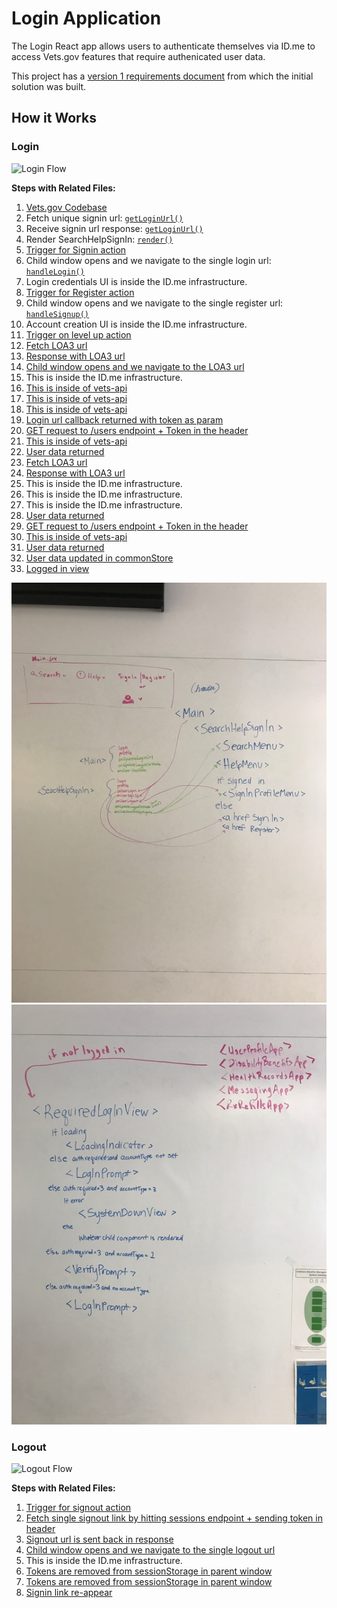 # Login Application

The Login React app allows users to authenticate themselves via ID.me to access Vets.gov features that require authenicated user data.

This project has a [version 1 requirements document]() from which the initial solution was built.

## How it Works

### Login
![Login Flow]()

**Steps with Related Files:**

1. [Vets.gov Codebase](https://github.com/department-of-veterans-affairs/vets-website)
2. Fetch unique signin url: [`getLoginUrl()`](https://github.com/department-of-veterans-affairs/vets-website/blob/master/src/js/login/containers/Main.jsx#L43)
3. Receive signin url response: [`getLoginUrl()`](https://github.com/department-of-veterans-affairs/vets-website/blob/master/src/js/login/containers/Main.jsx#L45-L49)
4. Render SearchHelpSignIn: [`render()`](https://github.com/department-of-veterans-affairs/vets-website/blob/master/src/js/login/containers/Main.jsx#L136)
5. [Trigger for Signin action](https://github.com/department-of-veterans-affairs/vets-website/blob/master/src/js/login/components/SearchHelpSignIn.jsx#L31)
6. Child window opens and we navigate to the single login url: [`handleLogin()`](https://github.com/department-of-veterans-affairs/vets-website/blob/master/src/js/login/containers/Main.jsx#L81)
7. Login credentials UI is inside the ID.me infrastructure.
8. [Trigger for Register action](https://github.com/department-of-veterans-affairs/vets-website/blob/master/src/js/login/components/SignInProfileButton.jsx#L30)
9. Child window opens and we navigate to the single register url: [`handleSignup()`](https://github.com/department-of-veterans-affairs/vets-website/blob/master/src/js/login/containers/Main.jsx#L96)
10. Account creation UI is inside the ID.me infrastructure.
11. [Trigger on level up action](https://github.com/department-of-veterans-affairs/vets-website/blob/master/src/js/common/components/RequiredLoginView.jsx#L91)
12. [Fetch LOA3 url](https://github.com/department-of-veterans-affairs/vets-website/blob/master/src/js/common/helpers/login-helpers.js#L19-L21)
13. [Response with LOA3 url](https://github.com/department-of-veterans-affairs/vets-website/blob/master/src/js/common/helpers/login-helpers.js#L22-L25)
14. [Child window opens and we navigate to the LOA3 url](https://github.com/department-of-veterans-affairs/vets-website/blob/master/src/js/common/helpers/login-helpers.js#L26)
15. This is inside the ID.me infrastructure.
16. [This is inside of vets-api](../Auth/authentication_and_authorization.md)
17. [This is inside of vets-api](../Auth/authentication_and_authorization.md)
18. [This is inside of vets-api](../Auth/authentication_and_authorization.md)
19. [Login url callback returned with token as param](https://github.com/department-of-veterans-affairs/vets-website/blob/master/src/js/auth/containers/AuthApp.jsx#L78)
20. [GET request to /users endpoint + Token in the header](https://github.com/department-of-veterans-affairs/vets-website/blob/master/src/js/auth/containers/AuthApp.jsx#L42-L46)
21. [This is inside of vets-api]()
22. [User data returned](https://github.com/department-of-veterans-affairs/vets-website/blob/master/src/js/auth/containers/AuthApp.jsx#L48-L50)
23. [Fetch LOA3 url](https://github.com/department-of-veterans-affairs/vets-website/blob/master/src/js/auth/containers/AuthApp.jsx#L51-L58)
24. [Response with LOA3 url](https://github.com/department-of-veterans-affairs/vets-website/blob/master/src/js/auth/containers/AuthApp.jsx#L59-L63)
25. This is inside the ID.me infrastructure.
26. This is inside the ID.me infrastructure.
27. This is inside the ID.me infrastructure.
28. [User data returned](https://github.com/department-of-veterans-affairs/vets-website/blob/master/src/js/auth/containers/AuthApp.jsx#L66)
29. [GET request to /users endpoint + Token in the header](https://github.com/department-of-veterans-affairs/vets-website/blob/master/src/js/common/helpers/login-helpers.js#L32-L36)
30. [This is inside of vets-api](../Auth/authentication_and_authorization.md)
31. [User data returned](https://github.com/department-of-veterans-affairs/vets-website/blob/master/src/js/common/helpers/login-helpers.js#L37-L40)
32. [User data updated in commonStore](https://github.com/department-of-veterans-affairs/vets-website/blob/master/src/js/common/helpers/login-helpers.js#L41-L52)
33. [Logged in view](https://github.com/department-of-veterans-affairs/vets-website/blob/master/src/js/login/components/SignInProfileButton.jsx#L21-L27)

![React component hierarchy for login header](login-header-component-hierarchy.jpg "Login header component hierarchy")
![React component hierarchy for in-app login](login-in-app-component-hierarchy.jpg "Login in app component hierarchy")

### Logout
![Logout Flow](fe_logout_flow.png "Logout Flow")

**Steps with Related Files:**

1. [Trigger for signout action](https://github.com/department-of-veterans-affairs/vets-website/blob/master/src/js/login/components/SignInProfileButton.jsx#L25)
2. [Fetch single signout link by hitting sessions endpoint + sending token in header](https://github.com/department-of-veterans-affairs/vets-website/blob/master/src/js/login/containers/Main.jsx#L54-L59)
3. [Signout url is sent back in response](https://github.com/department-of-veterans-affairs/vets-website/blob/master/src/js/login/containers/Main.jsx#L60-L65)
4. [Child window opens and we navigate to the single logout url](https://github.com/department-of-veterans-affairs/vets-website/blob/master/src/js/login/containers/Main.jsx#L79-L83)
5. This is inside the ID.me infrastructure.
6. [Tokens are removed from sessionStorage in parent window](https://raw.githubusercontent.com/department-of-veterans-affairs/vets-website/master/content/pages/logout.md)
7. [Tokens are removed from sessionStorage in parent window](https://raw.githubusercontent.com/department-of-veterans-affairs/vets-website/master/content/pages/logout.md)
8. [Signin link re-appear](https://github.com/department-of-veterans-affairs/vets-website/blob/master/src/js/login/components/SignInProfileButton.jsx#L28-L33)
